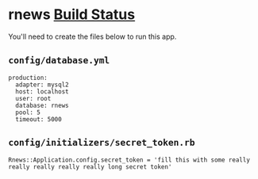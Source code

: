 rnews [Build Status](https://secure.travis-ci.org/charliesome/rnews.png)
=====

You'll need to create the files below to run this app.

## `config/database.yml`

    production:
      adapter: mysql2
      host: localhost
      user: root
      database: rnews
      pool: 5
      timeout: 5000

## `config/initializers/secret_token.rb`

    Rnews::Application.config.secret_token = 'fill this with some really really really really really long secret token'

